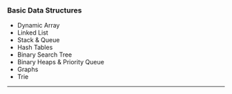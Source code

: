 ### Basic Data Structures

* Dynamic Array
* Linked List
* Stack & Queue
* Hash Tables
* Binary Search Tree
* Binary Heaps & Priority Queue
* Graphs
* Trie
---
